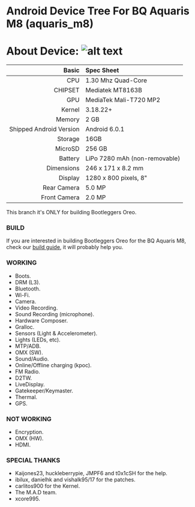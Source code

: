 Android Device Tree For BQ Aquaris M8 (aquaris_m8)
=================================================
About Device:
![alt text](http://i1.wp.com/www.blogtecnologia.es/wp-content/uploads/2017/02/bq.jpg)
=====================================
Basic   | Spec Sheet
-------:|:-------------------------
CPU     | 1.30 Mhz Quad-Core 
CHIPSET | Mediatek MT8163B
GPU     | MediaTek Mali-T720 MP2
Kernel  | 3.18.22+
Memory  | 2 GB
Shipped Android Version | Android 6.0.1
Storage | 16GB
MicroSD | 256 GB
Battery | LiPo 7280 mAh (non-removable)
Dimensions | 246 x 171 x 8.2 mm
Display | 1280 x 800 pixels, 8"
Rear Camera  | 5.0 MP
Front Camera | 2.0 MP

This branch it's ONLY for building Bootleggers Oreo.

### BUILD ###
If you are interested in building Bootleggers Oreo for the BQ Aquaris M8, check our [build guide](https://github.com/mt8163/android_vendor_bq_mt8163/blob/bootleggers-oreo/README.md), it will probably help you.

### WORKING ###
- Boots.
- DRM (L3).
- Bluetooth.
- Wi-Fi.
- Camera.
- Video Recording.
- Sound Recording (microphone).
- Hardware Composer.
- Gralloc.
- Sensors (Light & Accelerometer).
- Lights (LEDs, etc).
- MTP/ADB.
- OMX (SW).
- Sound/Audio.
- Online/Offline charging (kpoc).
- FM Radio.
- D2TW.
- LiveDisplay.
- Gatekeeper/Keymaster.
- Thermal.
- GPS.

### NOT WORKING ###
- Encryption.
- OMX (HW).
- HDMI.

### SPECIAL THANKS ###
- Kaijones23, huckleberrypie, JMPF6 and t0x1cSH for the help.
- ibilux, danielhk and vishalk95/17 for the patches.
- carlitos900 for the Kernel.
- The M.A.D team.
- xcore995.
